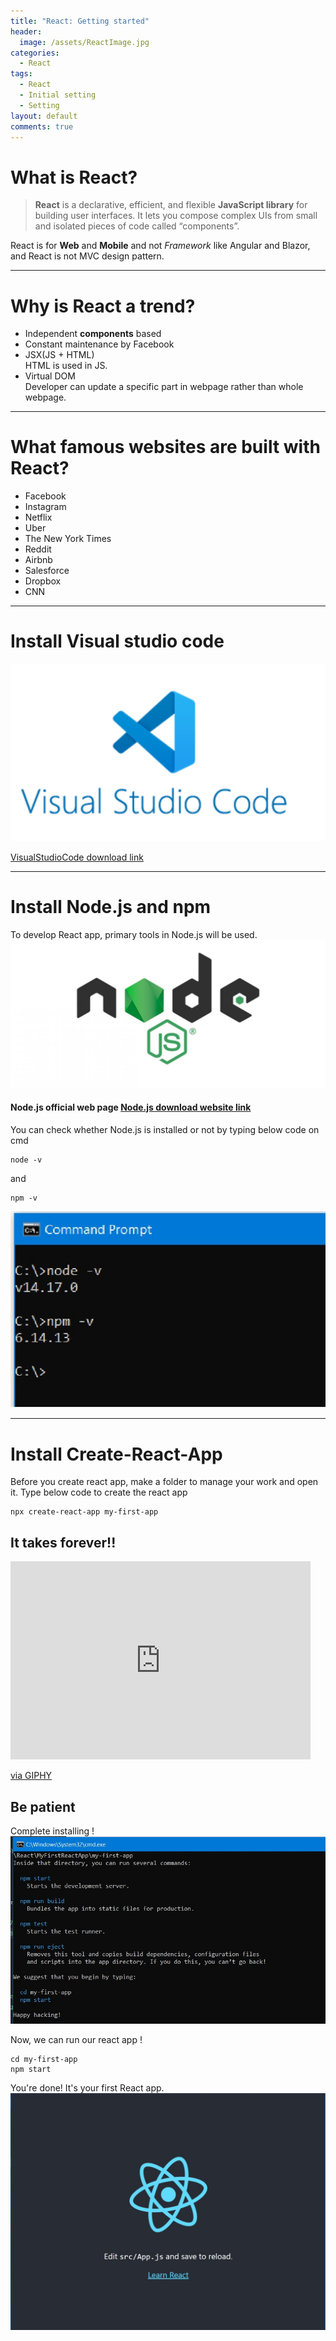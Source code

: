 ```yaml
---
title: "React: Getting started"
header:
  image: /assets/ReactImage.jpg
categories:
  - React
tags:
  - React
  - Initial setting
  - Setting
layout: default
comments: true
---
```


# What is React?
>**React** is a declarative, efficient, and flexible **JavaScript library** for building user interfaces. It lets you compose complex UIs from small and isolated pieces of code called “components”.

React is for **Web** and **Mobile** and not *Framework* like Angular and Blazor, and React is not MVC design pattern.

___

# Why is React a trend?
- Independent **components** based
- Constant maintenance by Facebook
- JSX(JS + HTML)  
  HTML is used in JS.
- Virtual DOM  
  Developer can update a specific part in webpage rather than whole webpage.

___

# What famous websites are built with React?
- Facebook
- Instagram
- Netflix
- Uber
- The New York Times
- Reddit
- Airbnb
- Salesforce
- Dropbox
- CNN

___

# Install Visual studio code

![Image VisualStudioCode](/assets/VisualStudioCode.jpg)

[VisualStudioCode download link](http://code.visualstudio.com/download)


___

# Install Node.js and npm
To develop React app, primary tools in Node.js will be used.
![Image Node.js](/assets/Node-js.jpg)
#### Node.js official web page [Node.js download website link](https://nodejs.org/en/)

You can check whether Node.js is installed or not by typing below code on cmd

```
node -v
```
and
```
npm -v
```
![Image CheckNodejsVersion](/assets/CheckNodejsVersion.jpg)

___

# Install Create-React-App

Before you create react app, make a folder to manage your work and open it.
Type below code to create the react app

```
npx create-react-app my-first-app
```
## It takes forever!!

<iframe src="https://giphy.com/embed/tXL4FHPSnVJ0A" width="480" height="317" frameBorder="0" class="giphy-embed" allowFullScreen></iframe><p><a href="https://giphy.com/gifs/kim-novak-tXL4FHPSnVJ0A">via GIPHY</a></p>

## Be patient

Complete installing !
![Image CreateReactApp](/assets/CreateReactApp.jpg)

Now, we can run our react app !

```
cd my-first-app
npm start
```

You're done! It's your first React app.
![Image FinalScreenShot](/assets/FinalScreenShot.jpg)